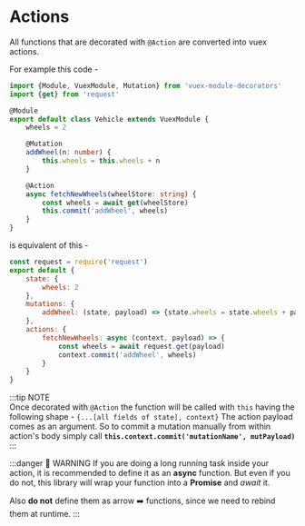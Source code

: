 # Actions

All functions that are decorated with `@Action` are converted into
vuex actions.

For example this code -

```typescript {13-17}
import {Module, VuexModule, Mutation} from 'vuex-module-decorators'
import {get} from 'request'

@Module
export default class Vehicle extends VuexModule {
    wheels = 2

    @Mutation
    addWheel(n: number) {
        this.wheels = this.wheels + n
    }

    @Action
    async fetchNewWheels(wheelStore: string) {
        const wheels = await get(wheelStore)
        this.commit('addWheel', wheels)
    }
}
```

is equivalent of this -

```js {9-14}
const request = require('request')
export default {
    state: {
        wheels: 2
    },
    mutations: {
        addWheel: (state, payload) => {state.wheels = state.wheels + payload}
    },
    actions: {
        fetchNewWheels: async (context, payload) => {
            const wheels = await request.get(payload)
            context.commit('addWheel', wheels)
        }
    }
}
```

:::tip NOTE  
Once decorated with `@Action` the function will be called with `this`
having the following shape - `{...[all fields of state], context}`
The action payload comes as an argument.
So to commit a mutation manually from within action's body
simply call **`this.context.commit('mutationName', mutPayload)`**
:::

:::danger 🚨️️ WARNING
If you are doing a long running task inside your action, it is recommended
to define it as an **async** function. But even if you do not, this library
will wrap your function into a **Promise** and _await_ it.

Also **do not** define them as arrow :arrow_right: functions, since we need to rebind them at runtime.
:::